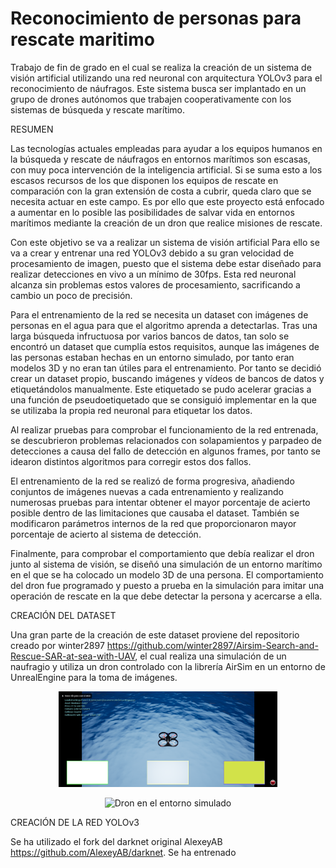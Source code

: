 # Reconocimiento de personas para rescate maritimo
Trabajo de fin de grado en el cual se realiza la creación de un sistema de visión artificial utilizando una red neuronal con arquitectura YOLOv3 para el reconocimiento de náufragos. Este sistema busca ser implantado en un grupo de drones autónomos que trabajen cooperativamente con los sistemas de búsqueda y rescate marítimo.

RESUMEN

Las tecnologías actuales empleadas para ayudar a los equipos humanos en la búsqueda y rescate de náufragos en entornos marítimos son escasas, con muy poca intervención de la inteligencia artificial. Si se suma esto a los escasos recursos de los que disponen los equipos de rescate en comparación con la gran extensión de costa a cubrir, queda claro que se necesita actuar en este campo. Es por ello que este proyecto está enfocado a aumentar en lo posible las posibilidades de salvar vida en entornos marítimos mediante la creación de un dron que realice misiones de rescate.

Con este objetivo se va a realizar un sistema de visión artificial Para ello se va a crear y entrenar una red YOLOv3 debido a su gran velocidad de procesamiento de imagen, puesto que el sistema debe estar diseñado para realizar detecciones en vivo a un mínimo de 30fps. Esta red neuronal alcanza sin problemas estos valores de procesamiento, sacrificando a cambio un poco de precisión.

Para el entrenamiento de la red se necesita un dataset con imágenes de personas en el agua para que el algoritmo aprenda a detectarlas. Tras una larga búsqueda infructuosa por varios bancos de datos, tan solo se encontró un dataset que cumplía estos requisitos, aunque las imágenes de las personas estaban hechas en un entorno simulado, por tanto eran modelos 3D y no eran tan útiles para el entrenamiento. Por tanto se decidió crear un dataset propio, buscando imágenes y vídeos de bancos de datos y etiquetándolos manualmente. Este etiquetado se pudo acelerar gracias a una función de pseudoetiquetado que se consiguió implementar en la que se utilizaba la propia red neuronal para etiquetar los datos.

Al realizar pruebas para comprobar el funcionamiento de la red entrenada, se descubrieron problemas relacionados con solapamientos y parpadeo de detecciones a causa del fallo de detección en algunos frames, por tanto se idearon distintos algoritmos para corregir estos dos fallos.

El entrenamiento de la red se realizó de forma progresiva, añadiendo conjuntos de imágenes nuevas a cada entrenamiento y realizando numerosas pruebas para intentar obtener el mayor porcentaje de acierto posible dentro de las limitaciones que causaba el dataset. También se modificaron parámetros internos de la red que proporcionaron mayor porcentaje de acierto al sistema de detección.

Finalmente, para comprobar el comportamiento que debía realizar el dron junto al sistema de visión, se diseñó una simulación de un entorno marítimo en el que se ha colocado un modelo 3D de una persona. El comportamiento del dron fue programado y puesto a prueba en la simulación para imitar una operación de rescate en la que debe detectar la persona y acercarse a ella.


CREACIÓN DEL DATASET

Una gran parte de la creación de este dataset proviene del repositorio creado por winter2897 https://github.com/winter2897/Airsim-Search-and-Rescue-SAR-at-sea-with-UAV, el cual realiza una simulación de un naufragio y utiliza un dron controlado con la librería AirSim en un entorno de UnrealEngine para la toma de imágenes.

<p align="center">
  <img src="/Imagenes/ue1.png" width="350" title="Dron en el entorno simulado">
</p>

<p align="center">
  <img src="/Imagenes/victim_and_mesh_891" width="350" title="Dron en el entorno simulado">
</p>


CREACIÓN DE LA RED YOLOv3

Se ha utilizado el fork del darknet original AlexeyAB https://github.com/AlexeyAB/darknet. Se ha entrenado 


